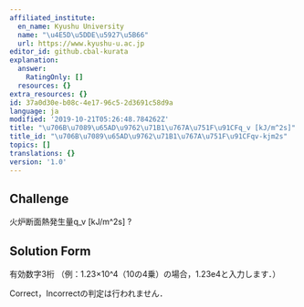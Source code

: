```yaml
---
affiliated_institute:
  en_name: Kyushu University
  name: "\u4E5D\u5DDE\u5927\u5B66"
  url: https://www.kyushu-u.ac.jp
editor_id: github.cbal-kurata
explanation:
  answer:
    RatingOnly: []
  resources: {}
extra_resources: {}
id: 37a0d30e-b08c-4e17-96c5-2d3691c58d9a
language: ja
modified: '2019-10-21T05:26:48.784262Z'
title: "\u706B\u7089\u65AD\u9762\u71B1\u767A\u751F\u91CFq_v [kJ/m^2s]"
title_id: "\u706B\u7089\u65AD\u9762\u71B1\u767A\u751F\u91CFqv-kjm2s"
topics: []
translations: {}
version: '1.0'
---
```


## Challenge
火炉断面熱発生量q_v [kJ/m^2s] ?


## Solution Form

有効数字3桁
（例：1.23×10^4（10の4乗）の場合，1.23e4と入力します．）

Correct，Incorrectの判定は行われません．




